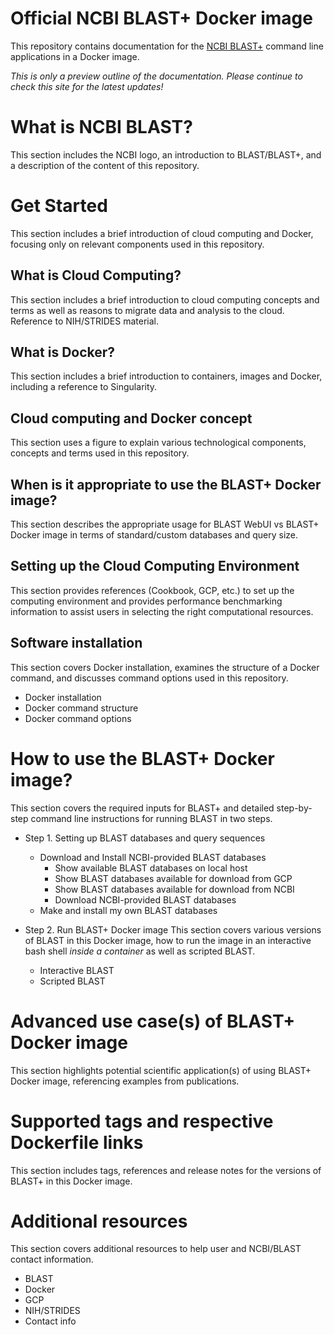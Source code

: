 # Official NCBI BLAST+ Docker image

This repository contains documentation for the [NCBI BLAST+](http://blast.ncbi.nlm.nih.gov/) command line applications in a Docker image.     

*This is only a preview outline of the documentation.*
*Please continue to check this site for the latest updates!*

# What is NCBI BLAST?
This section includes the NCBI logo, an introduction to BLAST/BLAST+, and a description of the content of this repository.

# Get Started
This section includes a brief introduction of cloud computing and Docker, focusing only on relevant components used in this repository.

## What is Cloud Computing?
This section includes a brief introduction to cloud computing concepts and terms as well as reasons to migrate data and analysis to the cloud.
Reference to NIH/STRIDES material.
 
## What is Docker?
This section includes a brief introduction to containers, images and Docker, including a reference to Singularity.

## Cloud computing and Docker concept
This section uses a figure to explain various technological components, concepts and terms used in this repository.

## When is it appropriate to use the BLAST+ Docker image?
This section describes the appropriate usage for BLAST WebUI vs BLAST+ Docker image in terms of standard/custom databases and query size. 

## Setting up the Cloud Computing Environment
This section provides references (Cookbook, GCP, etc.) to set up the computing environment and provides performance benchmarking information to assist users in selecting the right computational resources.

## Software installation
This section covers Docker installation, examines the structure of a Docker command, and discusses command options used in this repository.
* Docker installation
* Docker command structure
* Docker command options

# How to use the BLAST+ Docker image?

This section covers the required inputs for BLAST+ and detailed step-by-step command line instructions for running BLAST in two steps.
+ Step 1. Setting up BLAST databases and query sequences 
    - Download and Install NCBI-provided BLAST databases
        - Show available BLAST databases on local host
        - Show BLAST databases available for download from GCP
        - Show BLAST databases available for download from NCBI
        - Download NCBI-provided BLAST databases
    - Make and install my own BLAST databases

+ Step 2. Run BLAST+ Docker image
This section covers various versions of BLAST in this Docker image, how to run the image in an interactive bash shell *inside a container* as well as scripted BLAST. 
    - Interactive BLAST
    - Scripted BLAST
 
# Advanced use case(s) of BLAST+ Docker image
This section highlights potential scientific application(s) of using BLAST+ Docker image, referencing examples from publications.

# Supported tags and respective Dockerfile links
This section includes tags, references and release notes for the versions of BLAST+ in this Docker image.

# Additional resources
This section covers additional resources to help user and NCBI/BLAST contact information.
* BLAST
* Docker
* GCP
* NIH/STRIDES
* Contact info
